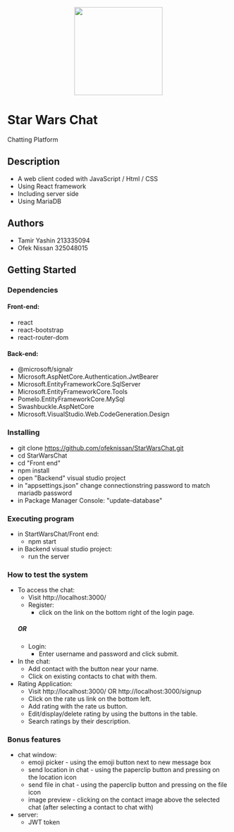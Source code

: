 <p align="center">
  <img width="200"  src="https://i.imgur.com/u54eVyj.png" />
</p>

# Star Wars Chat

Chatting Platform

## Description

* A web client coded with JavaScript / Html / CSS
* Using React framework
* Including server side
* Using MariaDB

## Authors

* Tamir Yashin  213335094
* Ofek  Nissan  325048015

## Getting Started

### Dependencies

#### Front-end:
* react
* react-bootstrap
* react-router-dom

#### Back-end:
* @microsoft/signalr
* Microsoft.AspNetCore.Authentication.JwtBearer
* Microsoft.EntityFrameworkCore.SqlServer
* Microsoft.EntityFrameworkCore.Tools
* Pomelo.EntityFrameworkCore.MySql
* Swashbuckle.AspNetCore
* Microsoft.VisualStudio.Web.CodeGeneration.Design

### Installing

* git clone https://github.com/ofeknissan/StarWarsChat.git
* cd StarWarsChat
* cd "Front end"
* npm install
* open "Backend" visual studio project
* in "appsettings.json" change connectionstring password to match mariadb password
* in Package Manager Console: "update-database"

### Executing program

* in StartWarsChat/Front end:
  * npm start
* in Backend visual studio project:
  * run the server 

### How to test the system

* To access the chat:
  * Visit http://localhost:3000/
  * Register:
    * click on the link on the bottom right of the login page.
  ##### OR
  * Login:
    * Enter username and password and click submit.
* In the chat:
  * Add contact with the button near your name.
  * Click on existing contacts to chat with them.
* Rating Application:
  * Visit http://localhost:3000/ OR http://localhost:3000/signup
  * Click on the rate us link on the bottom left.
  * Add rating with the rate us button.
  * Edit/display/delete rating by using the buttons in the table.
  * Search ratings by their description.
  

### Bonus features
                         
* chat window:
  * emoji picker - using the emoji button next to new message box
  * send location in chat - using the paperclip button and pressing on the location icon
  * send file in chat - using the paperclip button and pressing on the file icon
  * image preview - clicking on the contact image above the selected chat (after selecting a contact to chat with)
* server:
  * JWT token

